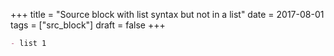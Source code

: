 +++
title = "Source block with list syntax but not in a list"
date = 2017-08-01
tags = ["src_block"]
draft = false
+++

```md
- list 1
```
